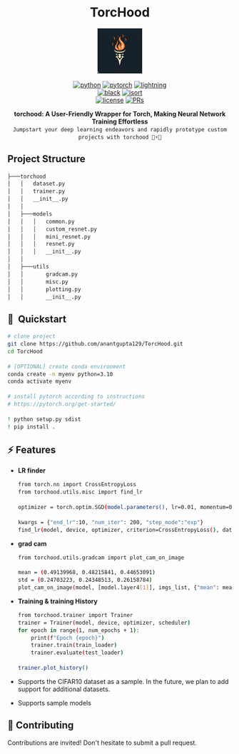<div align="center">

# TorcHood

<img src="./images/logo.jpg"  style="width:20%">

[![python](https://img.shields.io/badge/-Python_3.8_%7C_3.9_%7C_3.10-blue?logo=python&logoColor=white)](https://github.com/pre-commit/pre-commit)
[![pytorch](https://img.shields.io/badge/PyTorch_1.10+-ee4c2c?logo=pytorch&logoColor=white)](https://pytorch.org/get-started/locally/)
[![lightning](https://img.shields.io/badge/-Lightning_1.9+-792ee5?logo=pytorchlightning&logoColor=white)](https://pytorchlightning.ai/)<br>
[![black](https://img.shields.io/badge/Code%20Style-Black-black.svg?labelColor=gray)](https://black.readthedocs.io/en/stable/)
[![isort](https://img.shields.io/badge/%20imports-isort-%231674b1?style=flat&labelColor=ef8336)](https://pycqa.github.io/isort/) <br>
[![license](https://img.shields.io/badge/License-MIT-green.svg?labelColor=gray)](https://github.com/ashleve/lightning-hydra-template#license)
[![PRs](https://img.shields.io/badge/PRs-welcome-brightgreen.svg)](https://github.com/ashleve/lightning-hydra-template/pulls)

__torchood: A User-Friendly Wrapper for Torch, Making Neural Network Training Effortless__ <br>
`Jumpstart your deep learning endeavors and rapidly prototype custom projects with torchood 🚀⚡🔥`<br>

</div>

## Project Structure

```bash
├───torchood
│   │   dataset.py
│   │   trainer.py
│   │   __init__.py
│   │
│   ├───models
│   │   │   common.py
│   │   │   custom_resnet.py
│   │   │   mini_resnet.py
│   │   │   resnet.py
│   │   │   __init__.py
│   │
│   ├───utils
│   │       gradcam.py
│   │       misc.py
│   │       plotting.py
│   │       __init__.py
```

## 🚀  Quickstart

```bash
# clone project
git clone https://github.com/anantgupta129/TorcHood.git
cd TorcHood

# [OPTIONAL] create conda environment
conda create -n myenv python=3.10
conda activate myenv

# install pytorch according to instructions
# https://pytorch.org/get-started/

! python setup.py sdist
! pip install .
```

## ⚡ Features

- __LR finder__

  ```bash
  from torch.nn import CrossEntropyLoss
  from torchood.utils.misc import find_lr

  optimizer = torch.optim.SGD(model.parameters(), lr=0.01, momentum=0.9)

  kwargs = {"end_lr":10, "num_iter": 200, "step_mode":"exp"}
  find_lr(model, device, optimizer, criterion=CrossEntropyLoss(), dataloader=train_loader, **kwargs)
  ```

- __grad cam__

  ```bash
  from torchood.utils.gradcam import plot_cam_on_image

  mean = (0.49139968, 0.48215841, 0.44653091)
  std = (0.24703223, 0.24348513, 0.26158784)
  plot_cam_on_image(model, [model.layer4[1]], imgs_list, {"mean": mean, "std": std})
  ```

- __Training & training History__

  ```bash
  from torchood.trainer import Trainer
  trainer = Trainer(model, device, optimizer, scheduler)
  for epoch in range(1, num_epochs + 1):
      print(f"Epoch {epoch}")
      trainer.train(train_loader)
      trainer.evaluate(test_loader)

  trainer.plot_history()
  ```

- Supports the CIFAR10 dataset as a sample. In the future, we plan to add support for additional    datasets.

- Supports sample models

## 🤝 Contributing

Contributions are invited! Don't hesitate to submit a pull request.
